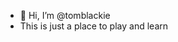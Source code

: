 - 👋 Hi, I’m @tomblackie
- This is just a place to play and learn

<!---
tomblackie/tomblackie is a ✨ special ✨ repository because its `README.md` (this file) appears on your GitHub profile.
You can click the Preview link to take a look at your changes.
--->
